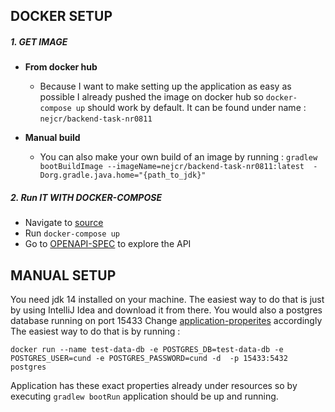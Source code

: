 ## DOCKER SETUP

##### 1. GET IMAGE 

 - **From docker hub** 
    - Because I want to make setting up the application as easy as possible
     I already pushed the image on docker hub so `docker-compose up` should work by default.
     It can be found under name : `nejcr/backend-task-nr0811`
  
  - **Manual build** 
     - You can also make your own build of an image by running :   `gradlew bootBuildImage --imageName=nejcr/backend-task-nr0811:latest  -Dorg.gradle.java.home="{path_to_jdk}"` 
     
 
##### 2. Run IT WITH DOCKER-COMPOSE
   
  - Navigate to [source](../backend-task/)
  - Run `docker-compose up`
  - Go to [OPENAPI-SPEC](http://localhost:8042/api/openapi.html) to explore the API


## MANUAL SETUP
You need jdk 14 installed on your machine. The easiest way to do that is just by using IntelliJ Idea and download it from there.
You would also a postgres database running on port 15433
Change [application-properites](../backend-task/src/main/resources/application.properties) accordingly
The easiest way to do that is by running :  

``docker run --name test-data-db -e POSTGRES_DB=test-data-db -e POSTGRES_USER=cund -e POSTGRES_PASSWORD=cund -d  -p 15433:5432 postgres``  

Application has these exact properties already under resources so by executing   ``gradlew bootRun``  application should be up and running. 




